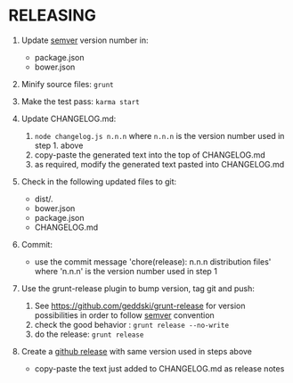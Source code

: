 RELEASING
============

1. Update [semver](http://semver.org/) version number in:
    - package.json
    - bower.json

2. Minify source files: `grunt`

3. Make the test pass: `karma start`

4. Update CHANGELOG.md:
    1. `node changelog.js n.n.n` where `n.n.n` is the version number used in step 1. above
    2. copy-paste the generated text into the top of CHANGELOG.md
    3. as required, modify the generated text pasted into CHANGELOG.md

5. Check in the following updated files to git:
    - dist/*.*
    - bower.json
    - package.json
    - CHANGELOG.md

6. Commit:
    - use the commit message 'chore(release): n.n.n distribution files' where 'n.n.n' is the version number used in step 1

7. Use the grunt-release plugin to bump version, tag git and push:
	1. See https://github.com/geddski/grunt-release for version possibilities in order to follow [semver](http://semver.org/) convention
	2. check the good behavior : `grunt release --no-write`
	3. do the release: `grunt release`

8. Create a [github release](https://help.github.com/articles/creating-releases/) with same version used in steps above
    - copy-paste the text just added to CHANGELOG.md as release notes
